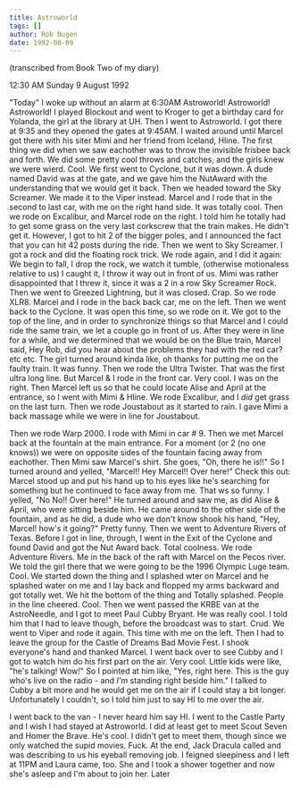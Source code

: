 ```yaml
---
title: Astroworld
tags: []
author: Rob Nugen
date: 1992-08-09
---
```


<p class=note>(transcribed from Book Two of my diary)

<p class=date>12:30 AM Sunday 9 August 1992

<p>"Today" I woke up without an alarm at 6:30AM Astroworld!
Astroworld! Astroworld!  I played Blockout and went to Kroger to get a
birthday card for Yolanda, the girl at the library at UH.  Then I went
to Astroworld.  I got there at 9:35 and they opened the gates at
9:45AM.  I waited around until Marcel got there with his siter Mimi
and her friend from Iceland, Hline.  The first thing we did when we
saw eachother was to throw the invisible frisbee back and forth.  We
did some pretty cool throws and catches, and the girls knew we were
wierd.  Cool.  We first went to Cyclone, but it was down.  A dude
named David was at the gate, and we gave him the NutAward with the
understanding that we would get it back.  Then we headed toward the
Sky Screamer.  We made it to the Viper instead.  Marcel and I rode
that in the second to last car, with me on the right hand side.  It
was totally cool.  Then we rode on Excalibur, and Marcel rode on the
right.  I told him he totally had to get some grass on the very last
corkscrew that the train makes.  He didn't get it.  However, I got to
hit 2 of the bigger poles, and I announced the fact that you can hit
42 posts during the ride.  Then we went to Sky Screamer.  I got a rock
and did the floating rock trick.  We rode again, and I did it again:
We begin to fall, I drop the rock, we watch it tumble, (otherwise
motionaless relative to us) I caught it, I throw it way out in front
of us.  Mimi was rather disappointed that I threw it, since it was a 2
in a row Sky Screamer Rock. Then we went to Greezed Lightning, but it
was closed.  Crap.  So we rode XLR8.  Marcel and I rode in the back
back car, me on the left.  Then we went back to the Cyclone.  It was
open this time, so we rode on it.  We got to the top of the line, and
in order to synchronize things so that Marcel and I could ride the
same train, we let a couple go in front of us.  After they were in
line for a while, and we determined that we would be on the Blue
train, Marcel said, Hey Rob, did you hear about the problems they had
with the red car?  etc etc.  The girl turned around kinda like, oh
thanks for putting me on the faulty train.  It was funny.  Then we
rode the Ultra Twister.  That was the first ultra long line.  But
Marcel & I rode in the front car.  Very cool.  I was on the right.
Then Marcel left us so that he could locate Alise and April at the
entrance, so I went with Mimi & Hline.  We rode Excalibur, and I
<em>did</em> get grass on the last turn. Then we rode Joustabout as it
started to rain.  I gave Mimi a back massage while we were in line for
Joustabout.

<p>Then we rode Warp 2000.  I rode with Mimi in car # 9.  Then we met
Marcel back at the fountain at the main entrance.  For a moment (or 2
(no one knows)) we were on opposite sides of the fountain facing away
from eachother.  Then Mimi saw Marcel's shirt.  She goes, "Oh, there
he is!!"  So I turned around and yelled, "Marcel!!  Hey Marcel!! Over
here!"  Check this out: Marcel stood up and put his hand up to his
eyes like he's searching for something but he continued to face away
from me.  That ws so funny.  I yelled, "No No!! Over here!"  He turned
around and saw me, as did Alise & April, who were sitting beside him.
He came around to the other side of the fountain, and as he did, a
dude who we don't know shook his hand, "Hey, Marcel!  how's it going?"
Pretty funny.  Then we went to Adventure Rivers of Texas.  Before I
got in line, through, I went in the Exit of the Cyclone and found
David and got the Nut Award back.  Total coolness.  We rode Adventure
Rivers.  Me in the back of the raft with Marcel on the Pecos river.
We told the girl there that we were going to be the 1996 Olympic Luge
team.  Cool.  We started down the thing and I splashed wter on Marcel
and he splashed water on me and I lay back and flopped my arms
backward and got totally wet.  We hit the bottom of the thing and
Totally splashed.  People in the line cheered.  Cool.  Then we went
passed the KRBE van at the AstroNeedle, and I got to meet Paul Cubby
Bryant.  He was really cool.  I told him that I had to leave though,
before the broadcast was to start.  Crud.  We went to Viper and rode
it again.  This time with me on the left.  Then I had to leave the
group for the Castle of Dreams Bad Movie Fest.  I shook everyone's
hand and thanked Marcel.  I went back over to see Cubby and I got to
watch him do his first part on the air.  Very cool.  Little kids were
like, "he's talking! Wow!"  So I pointed at him like, "Yes, right
here.  This is the guy who's live on the radio - and <em>I'm</em>
standing right beside him."  I talked to Cubby a bit more and he would
get me on the air if I could stay a bit longer.  Unfortunately I
couldn't, so I told him just to say HI to me over the air.

<p>I went back to the van - I never heard him say HI.  I went to the
Castle Party and I wish I had stayed at Astroworld.  I did at least
get to meet Scout Seven and Homer the Brave.  He's cool.  I didn't get
to meet them, though since we only watched the supid movies.  Fuck. At
the end, Jack Dracula called and was describing to us his eyeball
removing job.  I feigned sleepiness and I left at 11PM and Laura came,
too.  She and I took a shower together and now she's asleep and I'm
about to join her.  Later
